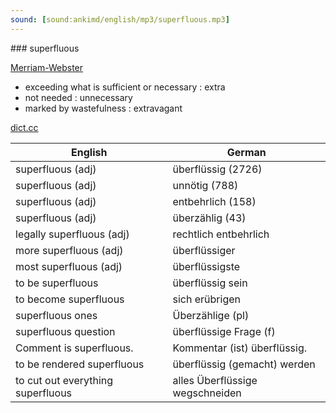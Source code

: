 ```yaml
---
sound: [sound:ankimd/english/mp3/superfluous.mp3]
---
```


\### superfluous

[Merriam-Webster](https://www.merriam-webster.com/dictionary/superfluous)

- exceeding what is sufficient or necessary : extra
- not needed : unnecessary
- marked by wastefulness : extravagant

[dict.cc](https://www.dict.cc/superfluous)

| English        | German       |
| -------------- | ------------ |
| superfluous (adj) | überflüssig (2726) |
| superfluous (adj) | unnötig (788) |
| superfluous (adj) | entbehrlich (158) |
| superfluous (adj) | überzählig (43) |
| legally superfluous (adj) | rechtlich entbehrlich |
| more superfluous (adj) | überflüssiger |
| most superfluous (adj) | überflüssigste |
| to be superfluous | überflüssig sein |
| to become superfluous | sich erübrigen |
| superfluous ones | Überzählige (pl) |
| superfluous question | überflüssige Frage (f) |
| Comment is superfluous. | Kommentar (ist) überflüssig. |
| to be rendered superfluous | überflüssig (gemacht) werden |
| to cut out everything superfluous | alles Überflüssige wegschneiden |
